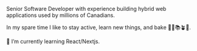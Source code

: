 Senior Software Developer with experience building hybrid web applications used by millions of Canadians.

In my spare time I like to stay active, learn new things, and bake 🏃‍♂️📚🪴🥐.

🌱 I’m currently learning React/Nextjs.

<!--
**pointdexter3/pointdexter3** is a ✨ _special_ ✨ repository because its `README.md` (this file) appears on your GitHub profile.

Here are some ideas to get you started:

- 🔭 I’m currently working on ...
- 🌱 I’m currently learning ...
- 👯 I’m looking to collaborate on ...
- 🤔 I’m looking for help with ...
- 💬 Ask me about ...
- 📫 How to reach me: ...
- 😄 Pronouns: ...
- ⚡ Fun fact: ...
-->
